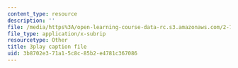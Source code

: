 ```yaml
---
content_type: resource
description: ''
file: /media/https%3A/open-learning-course-data-rc.s3.amazonaws.com/2-71-optics-spring-2009/3b8702e371a15c8c85b2e4781c367086_OWgogzEUC5E.vtt
file_type: application/x-subrip
resourcetype: Other
title: 3play caption file
uid: 3b8702e3-71a1-5c8c-85b2-e4781c367086
---
```

